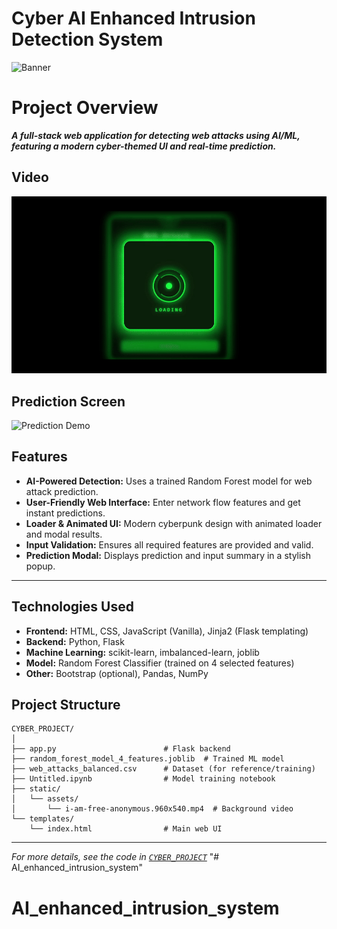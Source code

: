 # Cyber AI Enhanced Intrusion Detection System

![Banner](https://img.shields.io/badge/Cyber%20AI%20IDS-Powered%20by%20ML-brightgreen?style=for-the-badge)





# Project Overview

***A full-stack web application for detecting web attacks using AI/ML, featuring a modern cyber-themed UI and real-time prediction.***


   
## Video

![Demo Video 1](https://raw.githubusercontent.com/MilakeSuraj/Cyber-Security-AI-Enhanced-Intrusion-Detection-System/main/Screenshots/mainpage.gif)



## Prediction Screen

![Prediction Demo](https://raw.githubusercontent.com/MilakeSuraj/Cyber-Security-AI-Enhanced-Intrusion-Detection-System/main/Screenshots/prediction.gif)


## Features

- **AI-Powered Detection:** Uses a trained Random Forest model for web attack prediction.
- **User-Friendly Web Interface:** Enter network flow features and get instant predictions.
- **Loader & Animated UI:** Modern cyberpunk design with animated loader and modal results.
- **Input Validation:** Ensures all required features are provided and valid.
- **Prediction Modal:** Displays prediction and input summary in a stylish popup.





---

## Technologies Used

- **Frontend:** HTML, CSS, JavaScript (Vanilla), Jinja2 (Flask templating)
- **Backend:** Python, Flask
- **Machine Learning:** scikit-learn, imbalanced-learn, joblib
- **Model:** Random Forest Classifier (trained on 4 selected features)
- **Other:** Bootstrap (optional), Pandas, NumPy



## Project Structure

```
CYBER_PROJECT/
│
├── app.py                        # Flask backend
├── random_forest_model_4_features.joblib  # Trained ML model
├── web_attacks_balanced.csv      # Dataset (for reference/training)
├── Untitled.ipynb                # Model training notebook
├── static/
│   └── assets/
│       └── i-am-free-anonymous.960x540.mp4  # Background video
└── templates/
    └── index.html                # Main web UI
```

---






*For more details, see the code in [`CYBER_PROJECT`](./CYBER_PROJECT)*
"# AI_enhanced_intrusion_system" 
# AI_enhanced_intrusion_system
